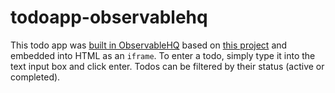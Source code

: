 # todoapp-observablehq
This todo app was [built in ObservableHQ](https://observablehq.com/@charumathi-badrinath/d3-redux-and-redux-undo-todo-list) based on [this project](https://observablehq.com/@alejandrokennedy/d3-redux-and-redux-undo-todo-list) and embedded into HTML as an ```iframe```. To enter a todo, simply type it into the text input box and click enter. Todos can be filtered by their status (active or completed).